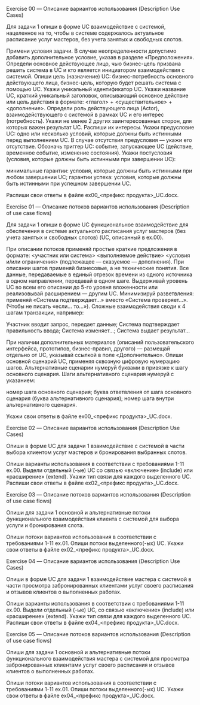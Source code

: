 Exercise 00 — Описание вариантов использования (Description Use Cases) 

Для задачи 1 опиши в форме UC взаимодействие с системой, нацеленное на то, чтобы в системе содержалось актуальное расписание услуг мастеров, без учета занятых и свободных слотов.

Примени условия задачи. В случае неопределенности допустимо добавить дополнительное условие, указав в разделе «Предположения».
Определи основное действующее лицо, чью бизнес-цель призвана решить система в UC и кто является инициатором взаимодействия с системой.
Опиши цель (назначение) UC: бизнес-потребность основного действующего лица, бизнес-цель, которую будет решать система с помощью UC.
Укажи уникальный идентификатор UC.
Укажи название UC, краткий уникальный заголовок, описывающий основное действие или цель действия в формате: <глагол> + <существительное> + <дополнение>.
Определи роль действующего лица (Actor), взаимодействующего с системой в рамках UC и его интерес (потребность).
Укажи не менее 2 других заинтересованных сторон, для которых важен результат UC. Распиши их интересы.
Укажи предусловие UC: одно или несколько условий, которые должны быть истинными перед выполнением UC. В случае отсутствия предусловия — укажи его отсутствие.
Обозначь триггер UC: событие, запускающее UC (действие, временное событие, изменение состояния).
Укажи постусловия (условия, которые должны быть истинными при завершении UC):

минимальные гарантии: условия, которые должны быть истинными при любом завершении UC;
гарантии успеха: условия, которые должны быть истинными при успешном завершении UC.


Распиши свои ответы в файле ex00_<префикс продукта>_UC.docx.


Exercise 01 — Описание потоков вариантов использования (Description of use case flows) 

Для задачи 1 опиши в форме UC функциональное взаимодействие для обеспечения в системе актуального расписания услуг мастеров (без учета занятых и свободных слотов) (UC, описанный в ex.00).

При описании потоков применяй простые краткие предложения в формате: <участник или система> <выполняемое действие> <условия и/или ограничения> (подлежащее — сказуемое — дополнения).
При описании шагов применяй бизнесовые, а не технические понятия.
Все данные, передаваемые в единый отрезок времени из одного источника в одном направлении, передавай в одном шаге.
Выдерживай уровень UC во всем его описании до 5-го уровня вложенности или реализовывай расширением — другим UC.
Минимизируй разветвления: применяй «Система подтверждает…» вместо «Система проверяет…». (Чтобы не писать «если… то…»).
Сложные взаимодействия своди к 4 шагам транзакции, например:

Участник вводит запрос, передает данные;
Система подтверждает правильность ввода;
Система изменяет…;
Система выдает результат…


При наличии дополнительных материалов (описаний пользовательского интерфейса, прототипов, бизнес-правил, другого) — размещай отдельно от UC, указывай ссылкой в поле «Дополнительно».
Опиши основной сценарий UC, применяя сквозную цифровую нумерацию шагов.
Альтернативные сценарии нумеруй буквами в привязке к шагу основного сценария.
Шаги альтернативного сценария нумеруй с указанием:

номер шага основного сценария;
буква ответвления от шага основного сценария (буква альтернативного сценария);
номер шага внутри альтернативного сценария.


Укажи свои ответы в файле ex00_<префикс продукта>_UC.docx.


Exercise 02 — Описание вариантов использования (Description Use Cases) 

Опиши в форме UC для задачи 1 взаимодействие с системой в части выбора клиентом услуг мастеров и бронирования выбранных слотов.

Опиши варианты использования в соответствии с требованиями 1-11 ex.00.
Выдели отдельный (-ые) UC со связью «включение» (include) или «расширение» (extend).
Укажи тип связи для каждого выделенного UC.
Распиши свои ответы в файле ex02_<префикс продукта>_UC.docx.


Exercise 03 — Описание потоков вариантов использования (Description of use case flows) 

Опиши для задачи 1 основной и альтернативные потоки функционального взаимодействия клиента с системой для выбора услуги и бронирования слота.

Опиши потоки вариантов использования в соответствии с требованиями 1-11 ex.01.
Опиши потоки выделенного(-ых) UC.
Укажи свои ответы в файле ex02_<префикс продукта>_UC.docx.


Exercise 04 — Описание вариантов использования (Description Use Cases) 

Опиши в форме UC для задачи 1 взаимодействие мастера с системой в части просмотра забронированных клиентами услуг своего расписания и отзывов клиентов о выполненных работах.

Опиши варианты использования в соответствии с требованиями 1-11 ex.00.
Выдели отдельный (-ые) UC, со связью «включение» (include) или «расширение» (extend).
Укажи тип связи для каждого выделенного UC.
Распиши свои ответы в файле ex04_<префикс продукта>_UC.docx.


Exercise 05 — Описание потоков вариантов использования (Description of use case flows) 

Опиши для задачи 1 основной и альтернативные потоки функционального взаимодействия мастера с системой для просмотра забронированных клиентами услуг своего расписания и отзывов клиентов о выполненных работах.

Опиши потоки вариантов использования в соответствии с требованиями 1-11 ex.01.
Опиши потоки выделенного(-ых) UC.
Укажи свои ответы в файле ex04_<префикс продукта>_UC.docx.
